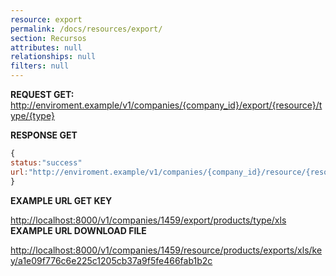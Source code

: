 ```yaml
---
resource: export
permalink: /docs/resources/export/
section: Recursos
attributes: null
relationships: null
filters: null
---
```


**REQUEST GET:**<br>
<http://enviroment.example/v1/companies/{company_id}/export/{resource}/type/{type}>

**RESPONSE GET**

```javascript
{    
status:"success"
url:"http://enviroment.example/v1/companies/{company_id}/resource/{resource}/exports/{type}/key/{key}"
}
```

**EXAMPLE URL GET KEY**

<http://localhost:8000/v1/companies/1459/export/products/type/xls><br>
**EXAMPLE URL DOWNLOAD FILE**

<http://localhost:8000/v1/companies/1459/resource/products/exports/xls/key/a1e09f776c6e225c1205cb37a9f5fe466fab1b2c>
